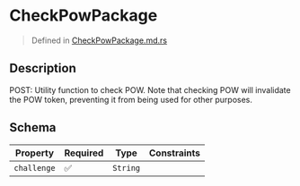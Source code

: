 # CheckPowPackage
> Defined in [CheckPowPackage.md.rs](../../routes/check_pow/../../interface/src/interface/routes/check_pow)

## Description
POST: Utility function to check POW. Note that checking POW will invalidate the POW token,
preventing it from being used for other purposes.

## Schema

| Property | Required | Type | Constraints |
| --- | --- | --- | --- |
| `challenge` | ✅ | `String` |     | 


